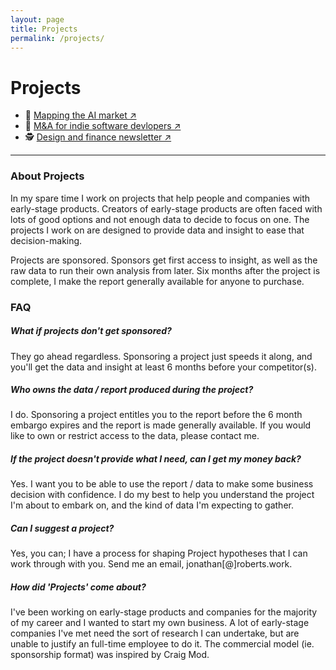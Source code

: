 ```yaml
---
layout: page
title: Projects
permalink: /projects/ 
---
```



# Projects

- 📑 [Mapping the AI market &#x2197;](https://ai.roberts.work)
- 📒 [M&A for indie software devlopers &#x2197;](https://gitacquired.org)
- 🕵️ [Design and finance newsletter &#x2197;](https://roberts.work/designance)

<hr/>

<a name="about"></a>

### About Projects

In my spare time I work on projects that help people and companies with early-stage products. Creators of early-stage products are often faced with lots of good options and not enough data to decide to focus on one. The projects I work on are designed to provide data and insight to ease that decision-making. 

Projects are sponsored. Sponsors get first access to insight, as well as the raw data to run their own analysis from later. Six months after the project is complete, I make the report generally available for anyone to purchase.

### FAQ

##### What if projects don't get sponsored? 
They go ahead regardless. Sponsoring a project just speeds it along, and you'll get the data and insight at least 6 months before your competitor(s).
##### Who owns the data / report produced during the project?
I do. Sponsoring a project entitles you to the report before the 6 month embargo expires and the report is made generally available. If you would like to own or restrict access to the data, please contact me.
##### If the project doesn't provide what I need, can I get my money back?
Yes. I want you to be able to use the report / data to make some business decision with confidence. I do my best to help you understand the project I'm about to embark on, and the kind of data I'm expecting to gather.
##### Can I suggest a project?
Yes, you can; I have a process for shaping Project hypotheses that I can work through with you. Send me an email, jonathan[@]roberts.work.
##### How did 'Projects' come about?
I've been working on early-stage products and companies for the majority of my career and I wanted to start my own business. A lot of early-stage companies I've met need the sort of research I can undertake, but are unable to justify an full-time employee to do it. The commercial model (ie. sponsorship format) was inspired by Craig Mod.



